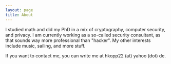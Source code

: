 ```yaml
---
layout: page
title: About
---
```



I studied math and did my PhD in a mix of cryptography, computer security, and privacy.
I am currently working as a so-called security consultant, as that sounds way more professional than "hacker".
My other interests include music, sailing, and more stuff.

If you want to contact me, you can write me at hkopp22 (at) yahoo (dot) de.
